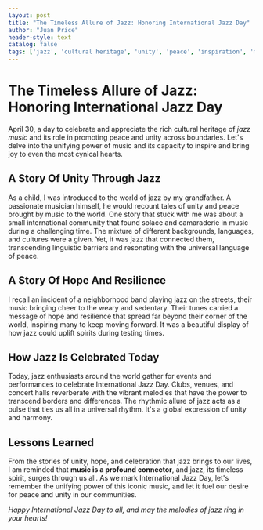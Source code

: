 ```yaml
---
layout: post
title: "The Timeless Allure of Jazz: Honoring International Jazz Day"
author: "Juan Price"
header-style: text
catalog: false
tags: ['jazz', 'cultural heritage', 'unity', 'peace', 'inspiration', 'music', 'story']
---
```


# The Timeless Allure of Jazz: Honoring International Jazz Day

April 30, a day to celebrate and appreciate the rich cultural heritage of *jazz music* and its role in promoting peace and unity across boundaries. Let's delve into the unifying power of music and its capacity to inspire and bring joy to even the most cynical hearts.

## A Story Of Unity Through Jazz

As a child, I was introduced to the world of jazz by my grandfather. A passionate musician himself, he would recount tales of unity and peace brought by music to the world. One story that stuck with me was about a small international community that found solace and camaraderie in music during a challenging time. The mixture of different backgrounds, languages, and cultures were a given. Yet, it was jazz that connected them, transcending linguistic barriers and resonating with the universal language of peace.

## A Story Of Hope And Resilience

I recall an incident of a neighborhood band playing jazz on the streets, their music bringing cheer to the weary and sedentary. Their tunes carried a message of hope and resilience that spread far beyond their corner of the world, inspiring many to keep moving forward. It was a beautiful display of how jazz could uplift spirits during testing times.

## How Jazz Is Celebrated Today

Today, jazz enthusiasts around the world gather for events and performances to celebrate International Jazz Day. Clubs, venues, and concert halls reverberate with the vibrant melodies that have the power to transcend borders and differences. The rhythmic allure of jazz acts as a pulse that ties us all in a universal rhythm. It's a global expression of unity and harmony.

## Lessons Learned

From the stories of unity, hope, and celebration that jazz brings to our lives, I am reminded that **music is a profound connector**, and jazz, its timeless spirit, surges through us all. As we mark International Jazz Day, let's remember the unifying power of this iconic music, and let it fuel our desire for peace and unity in our communities.

*Happy International Jazz Day to all, and may the melodies of jazz ring in your hearts!*